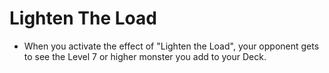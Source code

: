 # Lighten The Load

*   When you activate the effect of "Lighten the Load", your opponent gets to see the Level 7 or higher monster you add to your Deck.
